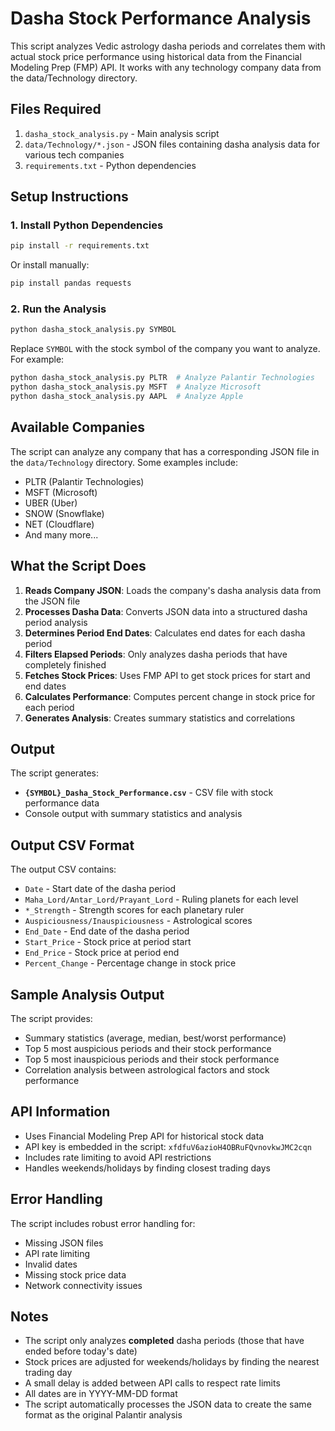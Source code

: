 # Dasha Stock Performance Analysis

This script analyzes Vedic astrology dasha periods and correlates them with actual stock price performance using historical data from the Financial Modeling Prep (FMP) API. It works with any technology company data from the data/Technology directory.

## Files Required

1. `dasha_stock_analysis.py` - Main analysis script
2. `data/Technology/*.json` - JSON files containing dasha analysis data for various tech companies
3. `requirements.txt` - Python dependencies

## Setup Instructions

### 1. Install Python Dependencies

```bash
pip install -r requirements.txt
```

Or install manually:
```bash
pip install pandas requests
```

### 2. Run the Analysis

```bash
python dasha_stock_analysis.py SYMBOL
```

Replace `SYMBOL` with the stock symbol of the company you want to analyze. For example:
```bash
python dasha_stock_analysis.py PLTR  # Analyze Palantir Technologies
python dasha_stock_analysis.py MSFT  # Analyze Microsoft
python dasha_stock_analysis.py AAPL  # Analyze Apple
```

## Available Companies

The script can analyze any company that has a corresponding JSON file in the `data/Technology` directory. Some examples include:
- PLTR (Palantir Technologies)
- MSFT (Microsoft)
- UBER (Uber)
- SNOW (Snowflake)
- NET (Cloudflare)
- And many more...

## What the Script Does

1. **Reads Company JSON**: Loads the company's dasha analysis data from the JSON file
2. **Processes Dasha Data**: Converts JSON data into a structured dasha period analysis
3. **Determines Period End Dates**: Calculates end dates for each dasha period
4. **Filters Elapsed Periods**: Only analyzes dasha periods that have completely finished
5. **Fetches Stock Prices**: Uses FMP API to get stock prices for start and end dates
6. **Calculates Performance**: Computes percent change in stock price for each period
7. **Generates Analysis**: Creates summary statistics and correlations

## Output

The script generates:
- **`{SYMBOL}_Dasha_Stock_Performance.csv`** - CSV file with stock performance data
- Console output with summary statistics and analysis

## Output CSV Format

The output CSV contains:
- `Date` - Start date of the dasha period
- `Maha_Lord/Antar_Lord/Prayant_Lord` - Ruling planets for each level
- `*_Strength` - Strength scores for each planetary ruler
- `Auspiciousness/Inauspiciousness` - Astrological scores
- `End_Date` - End date of the dasha period
- `Start_Price` - Stock price at period start
- `End_Price` - Stock price at period end  
- `Percent_Change` - Percentage change in stock price

## Sample Analysis Output

The script provides:
- Summary statistics (average, median, best/worst performance)
- Top 5 most auspicious periods and their stock performance
- Top 5 most inauspicious periods and their stock performance
- Correlation analysis between astrological factors and stock performance

## API Information

- Uses Financial Modeling Prep API for historical stock data
- API key is embedded in the script: `xfdfuV6azioH4OBRuFQvnovkwJMC2cqn`
- Includes rate limiting to avoid API restrictions
- Handles weekends/holidays by finding closest trading days

## Error Handling

The script includes robust error handling for:
- Missing JSON files
- API rate limiting
- Invalid dates
- Missing stock price data
- Network connectivity issues

## Notes

- The script only analyzes **completed** dasha periods (those that have ended before today's date)
- Stock prices are adjusted for weekends/holidays by finding the nearest trading day
- A small delay is added between API calls to respect rate limits
- All dates are in YYYY-MM-DD format
- The script automatically processes the JSON data to create the same format as the original Palantir analysis